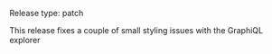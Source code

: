 Release type: patch

This release fixes a couple of small styling issues with
the GraphiQL explorer
